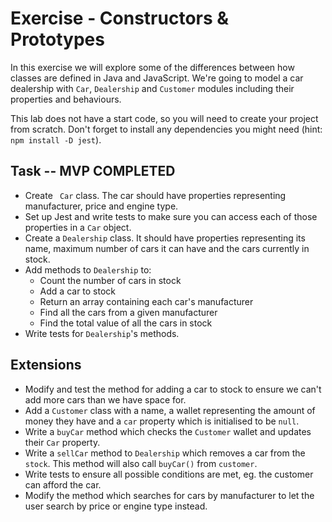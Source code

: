 # Exercise - Constructors & Prototypes

In this exercise we will explore some of the differences between how classes are defined in Java and JavaScript. We're going to model a car dealership with `Car`, `Dealership` and `Customer` modules including their properties and behaviours.

This lab does not have a start code, so you will need to create your project from scratch. Don't forget to install any dependencies you might need (hint: `npm install -D jest`).

## Task -- MVP COMPLETED

- Create ` Car` class. The car should have properties representing manufacturer, price and engine type.
- Set up Jest and write tests to make sure you can access each of those properties in a `Car` object.
- Create a `Dealership` class. It should have properties representing its name, maximum number of cars it can have and the cars currently in stock.
- Add methods to `Dealership` to:
  - Count the number of cars in stock
  - Add a car to stock
  - Return an array containing each car's manufacturer
  - Find all the cars from a given manufacturer
  - Find the total value of all the cars in stock
- Write tests for `Dealership`'s methods.

## Extensions

- Modify and test the method for adding a car to stock to ensure we can't add more cars than we have space for.
- Add a `Customer` class with a name, a wallet representing the amount of money they have and a `car` property which is initialised to be `null`. 
- Write a `buyCar` method which checks the `Customer` wallet and updates their `Car` property.
- Write a `sellCar` method to `Dealership` which removes a car from the `stock`. This method will also call `buyCar()` from `customer`. 
- Write tests to ensure all possible conditions are met, eg. the customer can afford the car.
- Modify the method which searches for cars by manufacturer to let the user search by price or engine type instead.
